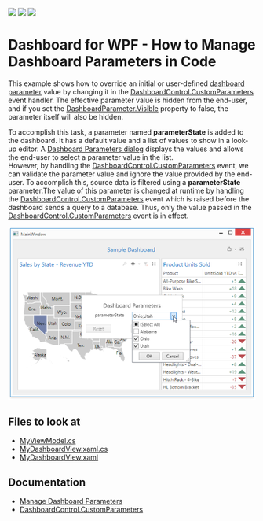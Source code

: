 <!-- default badges list -->
![](https://img.shields.io/endpoint?url=https://codecentral.devexpress.com/api/v1/VersionRange/134282817/21.1.5%2B)
[![](https://img.shields.io/badge/Open_in_DevExpress_Support_Center-FF7200?style=flat-square&logo=DevExpress&logoColor=white)](https://supportcenter.devexpress.com/ticket/details/T830592)
[![](https://img.shields.io/badge/📖_How_to_use_DevExpress_Examples-e9f6fc?style=flat-square)](https://docs.devexpress.com/GeneralInformation/403183)
<!-- default badges end -->

# Dashboard for WPF - How to Manage Dashboard Parameters in Code 

This example shows how to override an initial or user-defined <a href="https://docs.devexpress.com/Dashboard/400012/building-the-designer-and-viewer-applications/wpf-viewer/manage-dashboard-parameters">dashboard parameter</a> value by changing it in the <a href="https://docs.devexpress.com/Dashboard/DevExpress.DashboardWpf.DashboardControl.CustomParameters">DashboardControl.CustomParameters</a> event handler. The effective parameter value is hidden from the end-user, and if you set the [DashboardParameter.Visible](https://docs.devexpress.com/Dashboard/DevExpress.DashboardCommon.DashboardParameter.Visible) property to false, the parameter itself will also be hidden.

To accomplish this task, a parameter named <strong>parameterState</strong> is added to the dashboard. It has a default value and a list of values to show in a look-up editor. A <a href="https://docs.devexpress.com/Dashboard/400012/building-the-designer-and-viewer-applications/wpf-viewer/manage-dashboard-parameters">Dashboard Parameters dialog</a> displays the values and allows the end-user to select a parameter value in the list.<br>However, by handling the <a href="https://docs.devexpress.com/Dashboard/DevExpress.DashboardWpf.DashboardControl.CustomParameters">DashboardControl.CustomParameters</a> event, we can validate the parameter value and ignore the value provided by the end-user. To accomplish this, source data is filtered using a <strong>parameterState </strong>parameter.The value of this parameter is changed at runtime by handling the <a href="https://docs.devexpress.com/Dashboard/DevExpress.DashboardWpf.DashboardControl.CustomParameters">DashboardControl.CustomParameters</a> event which is raised before the dashboard sends a query to a database. Thus, only the value passed in the <a href="https://docs.devexpress.com/Dashboard/DevExpress.DashboardWpf.DashboardControl.CustomParameters">DashboardControl.CustomParameters</a> event is in effect.<br>

![](./images/wpf-dashboard-how-to-manage-dashboard-parameters-in-code.png)

<!-- default file list -->
## Files to look at

* [MyViewModel.cs](./cs/WPF_Dashboard_CustomParameters/ViewModels/MyViewModel.cs)
* [MyDashboardView.xaml.cs](./cs/WPF_Dashboard_CustomParameters/Views/MyDashboardView.xaml.cs)
* [MyDashboardView.xaml](./cs/WPF_Dashboard_CustomParameters/Views/MyDashboardView.xaml)
<!-- default file list end -->

## Documentation

- [Manage Dashboard Parameters](https://docs.devexpress.com/Dashboard/400012/wpf-viewer/manage-dashboard-parameters)
- [DashboardControl.CustomParameters](https://docs.devexpress.com/Dashboard/DevExpress.DashboardWpf.DashboardControl.CustomParameters)
